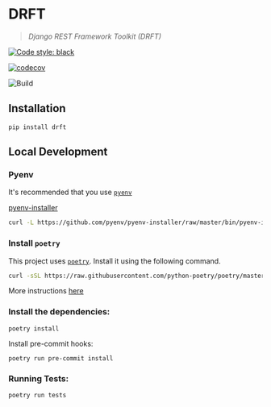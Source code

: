# DRFT

> _Django REST Framework Toolkit (DRFT)_

[![Code style: black](https://img.shields.io/badge/code%20style-black-000000.svg)](https://github.com/psf/black)

[![codecov](https://codecov.io/gh/anthonyalmarza/drft/branch/main/graph/badge.svg?token=JRCC98L3FG)](https://codecov.io/gh/anthonyalmarza/drft)

![Build](https://github.com/anthonyalmarza/drft/workflows/Build/badge.svg)

## Installation

`pip install drft`

## Local Development

### Pyenv
It's recommended that you use [`pyenv`](https://github.com/pyenv/pyenv)

[pyenv-installer](https://github.com/pyenv/pyenv-installer)
```bash
curl -L https://github.com/pyenv/pyenv-installer/raw/master/bin/pyenv-installer | bash
```

### Install `poetry`

This project uses [`poetry`](https://python-poetry.org). Install it using the following command.
```bash
curl -sSL https://raw.githubusercontent.com/python-poetry/poetry/master/get-poetry.py | python -
```
More instructions [here](https://python-poetry.org/docs/#installation)

### Install the dependencies:

`poetry install`

Install pre-commit hooks:

`poetry run pre-commit install`

### Running Tests:

`poetry run tests`

